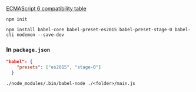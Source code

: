 [ECMAScript 6 compatibility table](https://kangax.github.io/compat-table/es6/)


`npm init`

`npm install babel-core babel-preset-es2015 babel-preset-stage-0 babel-cli nodemon --save-dev`

### In `package.json`

```json
"babel": {
    "presets": ["es2015", "stage-0"]
  }
```

`./node_modules/.bin/babel-node ./<folder>/main.js`
